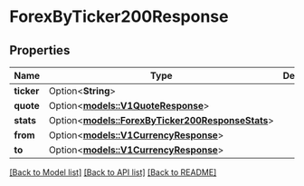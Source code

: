 # ForexByTicker200Response

## Properties

Name | Type | Description | Notes
------------ | ------------- | ------------- | -------------
**ticker** | Option<**String**> |  | [optional]
**quote** | Option<[**models::V1QuoteResponse**](v1QuoteResponse.md)> |  | [optional]
**stats** | Option<[**models::ForexByTicker200ResponseStats**](ForexByTicker_200_response_stats.md)> |  | [optional]
**from** | Option<[**models::V1CurrencyResponse**](v1CurrencyResponse.md)> |  | [optional]
**to** | Option<[**models::V1CurrencyResponse**](v1CurrencyResponse.md)> |  | [optional]

[[Back to Model list]](../README.md#documentation-for-models) [[Back to API list]](../README.md#documentation-for-api-endpoints) [[Back to README]](../README.md)


